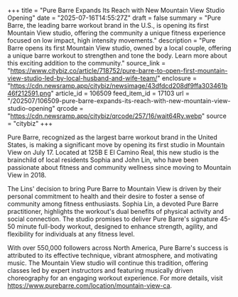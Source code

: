 +++
title = "Pure Barre Expands Its Reach with New Mountain View Studio Opening"
date = "2025-07-16T14:55:27Z"
draft = false
summary = "Pure Barre, the leading barre workout brand in the U.S., is opening its first Mountain View studio, offering the community a unique fitness experience focused on low impact, high intensity movements."
description = "Pure Barre opens its first Mountain View studio, owned by a local couple, offering a unique barre workout to strengthen and tone the body. Learn more about this exciting addition to the community."
source_link = "https://www.citybiz.co/article/718752/pure-barre-to-open-first-mountain-view-studio-led-by-local-husband-and-wife-team/"
enclosure = "https://cdn.newsramp.app/citybiz/newsimage/43dfdcd208df9ffa303461b46f212591.png"
article_id = 106509
feed_item_id = 17103
url = "/202507/106509-pure-barre-expands-its-reach-with-new-mountain-view-studio-opening"
qrcode = "https://cdn.newsramp.app/citybiz/qrcode/257/16/wait64Ry.webp"
source = "citybiz"
+++

<p>Pure Barre, recognized as the largest barre workout brand in the United States, is making a significant move by opening its first studio in Mountain View on July 17. Located at 125B E El Camino Real, this new studio is the brainchild of local residents Sophia and John Lin, who have been passionate about fitness and community wellness since moving to Mountain View in 2018.</p><p>The Lins' decision to bring Pure Barre to Mountain View is driven by their personal commitment to health and their desire to foster a sense of community among fitness enthusiasts. Sophia Lin, a devoted Pure Barre practitioner, highlights the workout's dual benefits of physical activity and social connection. The studio promises to deliver Pure Barre's signature 45-50 minute full-body workout, designed to enhance strength, agility, and flexibility for individuals at any fitness level.</p><p>With over 550,000 followers across North America, Pure Barre's success is attributed to its effective technique, vibrant atmosphere, and motivating music. The Mountain View studio will continue this tradition, offering classes led by expert instructors and featuring musically driven choreography for an engaging workout experience. For more details, visit <a href='https://www.purebarre.com/location/mountain-view-ca' rel='nofollow' target='_blank'>https://www.purebarre.com/location/mountain-view-ca</a>.</p>